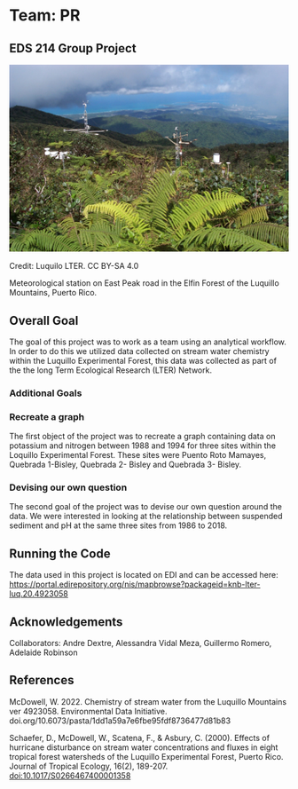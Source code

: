 # Team: PR

## EDS 214 Group Project

![](luq-0004.jpg)

Credit: Luquilo LTER. CC BY-SA 4.0

Meteorological station on East Peak road in the Elfin Forest of the Luquillo Mountains, Puerto Rico.

## Overall Goal

The goal of this project was to work as a team using an analytical workflow. In order to do this we utilized data collected on stream water chemistry within the Luquillo Experimental Forest, this data was collected as part of the the long Term Ecological Research (LTER) Network.

### Additional Goals

### Recreate a graph

The first object of the project was to recreate a graph containing data on potassium and nitrogen between 1988 and 1994 for three sites within the Loquillo Experimental Forest. These sites were Puento Roto Mamayes, Quebrada 1-Bisley, Quebrada 2- Bisley and Quebrada 3- Bisley.

### Devising our own question

The second goal of the project was to devise our own question around the data. We were interested in looking at the relationship between suspended sediment and pH at the same three sites from 1986 to 2018.

## Running the Code

The data used in this project is located on EDI and can be accessed here: <https://portal.edirepository.org/nis/mapbrowse?packageid=knb-lter-luq.20.4923058>

## Acknowledgements

Collaborators: Andre Dextre, Alessandra Vidal Meza, Guillermo Romero, Adelaide Robinson

## References

McDowell, W. 2022. Chemistry of stream water from the Luquillo Mountains ver 4923058. Environmental Data Initiative. doi.org/10.6073/pasta/1dd1a59a7e6fbe95fdf8736477d81b83

Schaefer, D., McDowell, W., Scatena, F., & Asbury, C. (2000). Effects of hurricane disturbance on stream water concentrations and fluxes in eight tropical forest watersheds of the Luquillo Experimental Forest, Puerto Rico. Journal of Tropical Ecology, 16(2), 189-207. <doi:10.1017/S0266467400001358>
